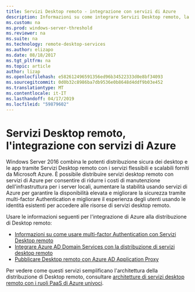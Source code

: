 ```yaml
---
title: Servizi Desktop remoto - integrazione con servizi di Azure
description: Informazioni su come integrare Servizi Desktop remoto, la distribuzione di Azure e Azure alla distribuzione di servizi desktop remoto.
ms.custom: na
ms.prod: windows-server-threshold
ms.reviewer: na
ms.suite: na
ms.technology: remote-desktop-services
ms.author: elizapo
ms.date: 08/18/2017
ms.tgt_pltfrm: na
ms.topic: article
author: lizap
ms.openlocfilehash: e582612496591356ed96b34522333d0e8bf34093
ms.sourcegitcommit: 0d0b32c8986ba7db9536e0b8648d4ddf9b03e452
ms.translationtype: MT
ms.contentlocale: it-IT
ms.lasthandoff: 04/17/2019
ms.locfileid: "59879602"
---
```

# <a name="remote-desktop-services---integrating-with-azure-services"></a>Servizi Desktop remoto, l'integrazione con servizi di Azure

Windows Server 2016 combina le potenti distribuzione sicura dei desktop e le app tramite Servizi Desktop remoto con i servizi flessibili e scalabili forniti da Microsoft Azure. È possibile distribuire servizi desktop remoto con servizi di Azure per consentire di ridurre i costi di manutenzione dell'infrastruttura per i server locali, aumentare la stabilità usando servizi di Azure per garantire la disponibilità elevata e migliorare la sicurezza tramite multi-factor Authentication e migliorare il esperienza degli utenti usando le identità esistenti per accedere alle risorse di servizi desktop remoto.

Usare le informazioni seguenti per l'integrazione di Azure alla distribuzione di Desktop remoto:

- [Informazioni su come usare multi-factor Authentication con Servizi Desktop remoto](/azure/multi-factor-authentication/nps-extension-remote-desktop-gateway)
- [Integrare Azure AD Domain Services con la distribuzione di servizi desktop remoto](rds-azure-adds.md)
- [Pubblicare Desktop remoto con Azure AD Application Proxy](/azure/active-directory/application-proxy-publish-remote-desktop)

Per vedere come questi servizi semplificano l'architettura della distribuzione di Desktop remoto, consultare [architetture di servizi desktop remoto con i ruoli PaaS di Azure univoci](desktop-hosting-logical-architecture.md#rds-architectures-with-unique-azure-paas-roles).